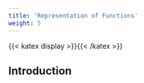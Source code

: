 ```yaml
---
title: 'Representation of Functions'
weight: 5
---
```

{{< katex display >}}{{< /katex >}}

## Introduction